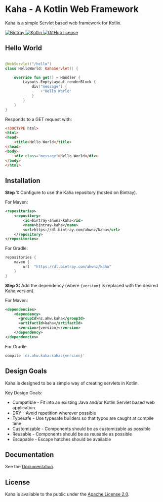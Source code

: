 Kaha - A Kotlin Web Framework
=============================

Kaha is a simple Servlet based web framework for Kotlin.

[ ![Bintray](https://api.bintray.com/packages/ahwnz/kompat/kompat-hk2/images/download.svg) ](https://bintray.com/ahwnz/kaha/kaha/_latestVersion)
[ ![Kotlin](https://img.shields.io/badge/Kotlin-1.2-orange.svg) ](https://kotlinlang.org/)
[ ![GitHub license](https://img.shields.io/badge/license-Apache%20License%202.0-green.svg?style=flat)](http://www.apache.org/licenses/LICENSE-2.0)


## Hello World

```kotlin

@WebServlet("/hello")
class HelloWorld: KahaServlet() {

    override fun get() = Handler {
        Layouts.EmptyLayout.renderBlock {
            div("message") {
                +"Hello World"
            }
        }
    }
}
```

Responds to a GET request with:

```html
<!DOCTYPE html>
<html>
<head>
    <title>Hello World</title>    
</head>
<body>
    <div class="message">Hello World</div>
</body> 
</html>
```

## Installation

**Step 1:** Configure to use the Kaha repository (hosted on Bintray).

For Maven:
```xml
<repositories>
    <repository>
        <id>bintray-ahwnz-kaha</id>
        <name>bintray-kaha</name>
        <url>https://dl.bintray.com/ahwnz/kaha</url>
    </repository>
</repositories>
```

For Gradle:
```groovy
repositories {
    maven {
        url  "https://dl.bintray.com/ahwnz/kaha" 
    }
}
```

**Step 2:** Add the dependency (where `{version}` is replaced with the desired Kaha version).

For Maven:
```xml
<dependencies>
    <dependency>
      <groupId>nz.ahw.kaha</groupId>
      <artifactId>kaha</artifactId>
      <version>{version}</version>
    </dependency>
</dependencies>
```

For Gradle
```groovy
compile 'nz.ahw.kaha:kaha:{version}'
```

## Design Goals

Kaha is designed to be a simple way of creating servlets in Kotlin. 

Key Design Goals:
- Compatible - Fit into an existing Java and/or Kotlin Servlet based web application.
- DRY - Avoid repetition wherever possible
- Typesafe - Use typesafe builders so that typos are caught at compile time
- Customizable - Components should be as customizable as possible
- Reusable - Components should be as reusable as possible
- Escapable - Escape hatches should be available  

## Documentation

See the [Documentation](https://github.com/ahwnz/kaha/wiki).

## License

Kaha is available to the public under the [Apache License 2.0](https://www.apache.org/licenses/LICENSE-2.0).
